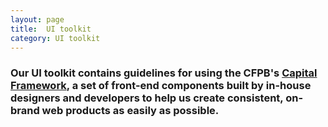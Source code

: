 ```yaml
---
layout: page
title:  UI toolkit
category: UI toolkit
---
```


### Our UI toolkit contains guidelines for using the CFPB's [Capital Framework](http://cfpb.github.io/capital-framework/), a set of front-end components built by in-house designers and developers to help us create consistent, on-brand web products as easily as possible. 

